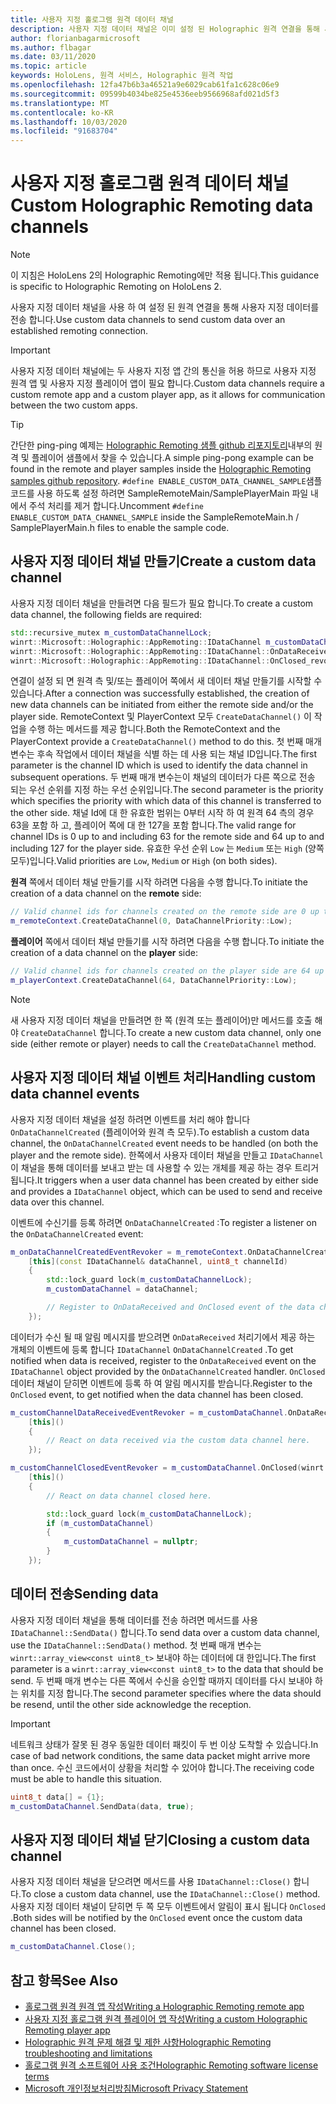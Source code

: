 ```yaml
---
title: 사용자 지정 홀로그램 원격 데이터 채널
description: 사용자 지정 데이터 채널은 이미 설정 된 Holographic 원격 연결을 통해 사용자 데이터를 전송 하는 데 사용할 수 있습니다.
author: florianbagarmicrosoft
ms.author: flbagar
ms.date: 03/11/2020
ms.topic: article
keywords: HoloLens, 원격 서비스, Holographic 원격 작업
ms.openlocfilehash: 12fa47b6b3a46521a9e6029cab61fa1c628c06e9
ms.sourcegitcommit: 09599b4034be825e4536eeb9566968afd021d5f3
ms.translationtype: MT
ms.contentlocale: ko-KR
ms.lasthandoff: 10/03/2020
ms.locfileid: "91683704"
---
```

# <a name="custom-holographic-remoting-data-channels"></a><span data-ttu-id="34bb0-104">사용자 지정 홀로그램 원격 데이터 채널</span><span class="sxs-lookup"><span data-stu-id="34bb0-104">Custom Holographic Remoting data channels</span></span>

>[!NOTE]
><span data-ttu-id="34bb0-105">이 지침은 HoloLens 2의 Holographic Remoting에만 적용 됩니다.</span><span class="sxs-lookup"><span data-stu-id="34bb0-105">This guidance is specific to Holographic Remoting on HoloLens 2.</span></span>

<span data-ttu-id="34bb0-106">사용자 지정 데이터 채널을 사용 하 여 설정 된 원격 연결을 통해 사용자 지정 데이터를 전송 합니다.</span><span class="sxs-lookup"><span data-stu-id="34bb0-106">Use custom data channels to send custom data over an established remoting connection.</span></span>

>[!IMPORTANT]
><span data-ttu-id="34bb0-107">사용자 지정 데이터 채널에는 두 사용자 지정 앱 간의 통신을 허용 하므로 사용자 지정 원격 앱 및 사용자 지정 플레이어 앱이 필요 합니다.</span><span class="sxs-lookup"><span data-stu-id="34bb0-107">Custom data channels require a custom remote app and a custom player app, as it allows for communication between the two custom apps.</span></span>

>[!TIP]
><span data-ttu-id="34bb0-108">간단한 ping-ping 예제는 [Holographic Remoting 샘플 github 리포지토리](https://github.com/microsoft/MixedReality-HolographicRemoting-Samples)내부의 원격 및 플레이어 샘플에서 찾을 수 있습니다.</span><span class="sxs-lookup"><span data-stu-id="34bb0-108">A simple ping-pong example can be found in the remote and player samples inside the [Holographic Remoting samples github repository](https://github.com/microsoft/MixedReality-HolographicRemoting-Samples).</span></span> <span data-ttu-id="34bb0-109">```#define ENABLE_CUSTOM_DATA_CHANNEL_SAMPLE```샘플 코드를 사용 하도록 설정 하려면 SampleRemoteMain/SamplePlayerMain 파일 내에서 주석 처리를 제거 합니다.</span><span class="sxs-lookup"><span data-stu-id="34bb0-109">Uncomment ```#define ENABLE_CUSTOM_DATA_CHANNEL_SAMPLE``` inside the SampleRemoteMain.h / SamplePlayerMain.h files to enable the sample code.</span></span>


## <a name="create-a-custom-data-channel"></a><span data-ttu-id="34bb0-110">사용자 지정 데이터 채널 만들기</span><span class="sxs-lookup"><span data-stu-id="34bb0-110">Create a custom data channel</span></span>


<span data-ttu-id="34bb0-111">사용자 지정 데이터 채널을 만들려면 다음 필드가 필요 합니다.</span><span class="sxs-lookup"><span data-stu-id="34bb0-111">To create a custom data channel, the following fields are required:</span></span>
```cpp
std::recursive_mutex m_customDataChannelLock;
winrt::Microsoft::Holographic::AppRemoting::IDataChannel m_customDataChannel = nullptr;
winrt::Microsoft::Holographic::AppRemoting::IDataChannel::OnDataReceived_revoker m_customChannelDataReceivedEventRevoker;
winrt::Microsoft::Holographic::AppRemoting::IDataChannel::OnClosed_revoker m_customChannelClosedEventRevoker;
```

<span data-ttu-id="34bb0-112">연결이 설정 되 면 원격 측 및/또는 플레이어 쪽에서 새 데이터 채널 만들기를 시작할 수 있습니다.</span><span class="sxs-lookup"><span data-stu-id="34bb0-112">After a connection was successfully established, the creation of new data channels can be initiated from either the remote side and/or the player side.</span></span> <span data-ttu-id="34bb0-113">RemoteContext 및 PlayerContext 모두 ```CreateDataChannel()``` 이 작업을 수행 하는 메서드를 제공 합니다.</span><span class="sxs-lookup"><span data-stu-id="34bb0-113">Both the RemoteContext and the PlayerContext provide a ```CreateDataChannel()``` method to do this.</span></span> <span data-ttu-id="34bb0-114">첫 번째 매개 변수는 후속 작업에서 데이터 채널을 식별 하는 데 사용 되는 채널 ID입니다.</span><span class="sxs-lookup"><span data-stu-id="34bb0-114">The first parameter is the channel ID which is used to identify the data channel in subsequent operations.</span></span> <span data-ttu-id="34bb0-115">두 번째 매개 변수는이 채널의 데이터가 다른 쪽으로 전송 되는 우선 순위를 지정 하는 우선 순위입니다.</span><span class="sxs-lookup"><span data-stu-id="34bb0-115">The second parameter is the priority which specifies the priority with which data of this channel is transferred to the other side.</span></span> <span data-ttu-id="34bb0-116">채널 Id에 대 한 유효한 범위는 0부터 시작 하 여 원격 64 측의 경우 63을 포함 하 고, 플레이어 쪽에 대 한 127을 포함 합니다.</span><span class="sxs-lookup"><span data-stu-id="34bb0-116">The valid range for channel IDs is 0 up to and including 63 for the remote side and 64 up to and including 127 for the player side.</span></span> <span data-ttu-id="34bb0-117">유효한 우선 순위 ```Low``` 는 ```Medium``` 또는 ```High``` (양쪽 모두)입니다.</span><span class="sxs-lookup"><span data-stu-id="34bb0-117">Valid priorities are ```Low```, ```Medium``` or ```High``` (on both sides).</span></span>

<span data-ttu-id="34bb0-118">**원격** 쪽에서 데이터 채널 만들기를 시작 하려면 다음을 수행 합니다.</span><span class="sxs-lookup"><span data-stu-id="34bb0-118">To initiate the creation of a data channel on the **remote** side:</span></span>
```cpp
// Valid channel ids for channels created on the remote side are 0 up to and including 63
m_remoteContext.CreateDataChannel(0, DataChannelPriority::Low);
```

<span data-ttu-id="34bb0-119">**플레이어** 쪽에서 데이터 채널 만들기를 시작 하려면 다음을 수행 합니다.</span><span class="sxs-lookup"><span data-stu-id="34bb0-119">To initiate the creation of a data channel on the **player** side:</span></span>
```cpp
// Valid channel ids for channels created on the player side are 64 up to and including 127
m_playerContext.CreateDataChannel(64, DataChannelPriority::Low);
```

>[!NOTE]
><span data-ttu-id="34bb0-120">새 사용자 지정 데이터 채널을 만들려면 한 쪽 (원격 또는 플레이어)만 메서드를 호출 해야 ```CreateDataChannel``` 합니다.</span><span class="sxs-lookup"><span data-stu-id="34bb0-120">To create a new custom data channel, only one side (either remote or player) needs to call the ```CreateDataChannel``` method.</span></span>

## <a name="handling-custom-data-channel-events"></a><span data-ttu-id="34bb0-121">사용자 지정 데이터 채널 이벤트 처리</span><span class="sxs-lookup"><span data-stu-id="34bb0-121">Handling custom data channel events</span></span>

<span data-ttu-id="34bb0-122">사용자 지정 데이터 채널을 설정 하려면 이벤트를 처리 해야 합니다 ```OnDataChannelCreated``` (플레이어와 원격 측 모두).</span><span class="sxs-lookup"><span data-stu-id="34bb0-122">To establish a custom data channel, the ```OnDataChannelCreated``` event needs to be handled (on both the player and the remote side).</span></span> <span data-ttu-id="34bb0-123">한쪽에서 사용자 데이터 채널을 만들고 ```IDataChannel``` 이 채널을 통해 데이터를 보내고 받는 데 사용할 수 있는 개체를 제공 하는 경우 트리거됩니다.</span><span class="sxs-lookup"><span data-stu-id="34bb0-123">It triggers when a user data channel has been created by either side and provides a ```IDataChannel``` object, which can be used to send and receive data over this channel.</span></span>

<span data-ttu-id="34bb0-124">이벤트에 수신기를 등록 하려면 ```OnDataChannelCreated``` :</span><span class="sxs-lookup"><span data-stu-id="34bb0-124">To register a listener on the ```OnDataChannelCreated``` event:</span></span>
```cpp
m_onDataChannelCreatedEventRevoker = m_remoteContext.OnDataChannelCreated(winrt::auto_revoke,
    [this](const IDataChannel& dataChannel, uint8_t channelId)
    {
        std::lock_guard lock(m_customDataChannelLock);
        m_customDataChannel = dataChannel;

        // Register to OnDataReceived and OnClosed event of the data channel here, see below...
    });
```

<span data-ttu-id="34bb0-125">데이터가 수신 될 때 알림 메시지를 받으려면 ```OnDataReceived``` 처리기에서 제공 하는 개체의 이벤트에 등록 합니다 ```IDataChannel``` ```OnDataChannelCreated``` .</span><span class="sxs-lookup"><span data-stu-id="34bb0-125">To get notified when data is received, register to the ```OnDataReceived``` event on the ```IDataChannel``` object provided by the ```OnDataChannelCreated``` handler.</span></span> <span data-ttu-id="34bb0-126">```OnClosed```데이터 채널이 닫히면 이벤트에 등록 하 여 알림 메시지를 받습니다.</span><span class="sxs-lookup"><span data-stu-id="34bb0-126">Register to the ```OnClosed``` event, to get notified when the data channel has been closed.</span></span>

```cpp
m_customChannelDataReceivedEventRevoker = m_customDataChannel.OnDataReceived(winrt::auto_revoke, 
    [this]()
    {
        // React on data received via the custom data channel here.
    });

m_customChannelClosedEventRevoker = m_customDataChannel.OnClosed(winrt::auto_revoke,
    [this]()
    {
        // React on data channel closed here.

        std::lock_guard lock(m_customDataChannelLock);
        if (m_customDataChannel)
        {
            m_customDataChannel = nullptr;
        }
    });
```

## <a name="sending-data"></a><span data-ttu-id="34bb0-127">데이터 전송</span><span class="sxs-lookup"><span data-stu-id="34bb0-127">Sending data</span></span>

<span data-ttu-id="34bb0-128">사용자 지정 데이터 채널을 통해 데이터를 전송 하려면 메서드를 사용 ```IDataChannel::SendData()``` 합니다.</span><span class="sxs-lookup"><span data-stu-id="34bb0-128">To send data over a custom data channel, use the ```IDataChannel::SendData()``` method.</span></span> <span data-ttu-id="34bb0-129">첫 번째 매개 변수는 ```winrt::array_view<const uint8_t>``` 보내야 하는 데이터에 대 한입니다.</span><span class="sxs-lookup"><span data-stu-id="34bb0-129">The first parameter is a ```winrt::array_view<const uint8_t>``` to the data that should be send.</span></span> <span data-ttu-id="34bb0-130">두 번째 매개 변수는 다른 쪽에서 수신을 승인할 때까지 데이터를 다시 보내야 하는 위치를 지정 합니다.</span><span class="sxs-lookup"><span data-stu-id="34bb0-130">The second parameter specifies where the data should be resend, until the other side acknowledge the reception.</span></span> 

>[!IMPORTANT]
><span data-ttu-id="34bb0-131">네트워크 상태가 잘못 된 경우 동일한 데이터 패킷이 두 번 이상 도착할 수 있습니다.</span><span class="sxs-lookup"><span data-stu-id="34bb0-131">In case of bad network conditions, the same data packet might arrive more than once.</span></span> <span data-ttu-id="34bb0-132">수신 코드에서이 상황을 처리할 수 있어야 합니다.</span><span class="sxs-lookup"><span data-stu-id="34bb0-132">The receiving code must be able to handle this situation.</span></span>

```cpp
uint8_t data[] = {1};
m_customDataChannel.SendData(data, true);
```

## <a name="closing-a-custom-data-channel"></a><span data-ttu-id="34bb0-133">사용자 지정 데이터 채널 닫기</span><span class="sxs-lookup"><span data-stu-id="34bb0-133">Closing a custom data channel</span></span>

<span data-ttu-id="34bb0-134">사용자 지정 데이터 채널을 닫으려면 메서드를 사용 ```IDataChannel::Close()``` 합니다.</span><span class="sxs-lookup"><span data-stu-id="34bb0-134">To close a custom data channel, use the ```IDataChannel::Close()``` method.</span></span> <span data-ttu-id="34bb0-135">사용자 지정 데이터 채널이 닫히면 두 쪽 모두 이벤트에서 알림이 표시 됩니다 ```OnClosed``` .</span><span class="sxs-lookup"><span data-stu-id="34bb0-135">Both sides will be notified by the ```OnClosed``` event once the custom data channel has been closed.</span></span>

```cpp
m_customDataChannel.Close();
```

## <a name="see-also"></a><span data-ttu-id="34bb0-136">참고 항목</span><span class="sxs-lookup"><span data-stu-id="34bb0-136">See Also</span></span>
* [<span data-ttu-id="34bb0-137">홀로그램 원격 원격 앱 작성</span><span class="sxs-lookup"><span data-stu-id="34bb0-137">Writing a Holographic Remoting remote app</span></span>](holographic-remoting-create-host.md)
* [<span data-ttu-id="34bb0-138">사용자 지정 홀로그램 원격 플레이어 앱 작성</span><span class="sxs-lookup"><span data-stu-id="34bb0-138">Writing a custom Holographic Remoting player app</span></span>](holographic-remoting-create-player.md)
* [<span data-ttu-id="34bb0-139">Holographic 원격 문제 해결 및 제한 사항</span><span class="sxs-lookup"><span data-stu-id="34bb0-139">Holographic Remoting troubleshooting and limitations</span></span>](holographic-remoting-troubleshooting.md)
* [<span data-ttu-id="34bb0-140">홀로그램 원격 소프트웨어 사용 조건</span><span class="sxs-lookup"><span data-stu-id="34bb0-140">Holographic Remoting software license terms</span></span>](https://docs.microsoft.com//legal/mixed-reality/microsoft-holographic-remoting-software-license-terms)
* [<span data-ttu-id="34bb0-141">Microsoft 개인정보처리방침</span><span class="sxs-lookup"><span data-stu-id="34bb0-141">Microsoft Privacy Statement</span></span>](https://go.microsoft.com/fwlink/?LinkId=521839)

